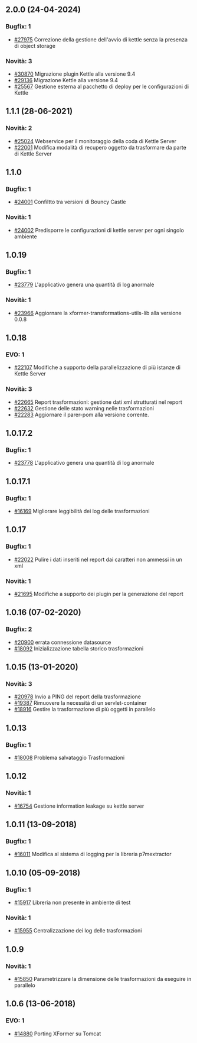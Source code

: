 
## 2.0.0 (24-04-2024)

### Bugfix: 1
- [#27975](https://parermine.regione.emilia-romagna.it/issues/27975) Correzione della gestione dell'avvio di kettle senza la presenza di object storage

### Novità: 3
- [#30870](https://parermine.regione.emilia-romagna.it/issues/30870) Migrazione plugin Kettle alla versione 9.4
- [#29136](https://parermine.regione.emilia-romagna.it/issues/29136) Migrazione Kettle alla versione 9.4
- [#25567](https://parermine.regione.emilia-romagna.it/issues/25567) Gestione esterna al pacchetto di deploy per le configurazioni di Kettle

## 1.1.1 (28-06-2021)

### Novità: 2
- [#25024](https://redmine.ente.regione.emr.it/issues/25024) Webservice per il monitoraggio della coda di Kettle Server
- [#22001](https://redmine.ente.regione.emr.it/issues/22001) Modifica modalità di recupero oggetto da trasformare da parte di Kettle Server

## 1.1.0

### Bugfix: 1
- [#24001](https://redmine.ente.regione.emr.it//issues/24001) Confiltto tra versioni di Bouncy Castle

### Novità: 1
- [#24002](https://redmine.ente.regione.emr.it//issues/24002) Predisporre le configurazioni di kettle server per ogni singolo ambiente

## 1.0.19

### Bugfix: 1
- [#23779](https://redmine.ente.regione.emr.it//issues/23779) L'applicativo genera una quantità di log anormale

### Novità: 1
- [#23966](https://redmine.ente.regione.emr.it//issues/23966) Aggiornare la xformer-transformations-utils-lib alla versione 0.0.8

## 1.0.18

### EVO: 1
- [#22107](https://redmine.ente.regione.emr.it//issues/22107) Modifiche a supporto della parallelizzazione di più istanze di Kettle Server

### Novità: 3
- [#22665](https://redmine.ente.regione.emr.it//issues/22665) Report trasformazioni: gestione dati xml strutturati nel report
- [#22632](https://redmine.ente.regione.emr.it//issues/22632) Gestione delle stato warning nelle trasformazioni
- [#22283](https://redmine.ente.regione.emr.it//issues/22283) Aggiornare il parer-pom alla versione corrente.

## 1.0.17.2

### Bugfix: 1
- [#23778](https://redmine.ente.regione.emr.it//issues/23778) L'applicativo genera una quantità di log anormale

## 1.0.17.1

### Bugfix: 1
- [#16169](https://redmine.ente.regione.emr.it//issues/16169) Migliorare leggibilità dei log delle trasformazioni

## 1.0.17

### Bugfix: 1
- [#22022](https://redmine.ente.regione.emr.it//issues/22022) Pulire i dati inseriti nel report dai caratteri non ammessi in un xml

### Novità: 1
- [#21695](https://redmine.ente.regione.emr.it//issues/21695) Modifiche a supporto dei plugin per la generazione del report

## 1.0.16 (07-02-2020)

### Bugfix: 2
- [#20900](https://redmine.ente.regione.emr.it//issues/20900) errata connessione datasource
- [#18092](https://redmine.ente.regione.emr.it//issues/18092) Inizializzazione tabella storico trasformazioni

## 1.0.15 (13-01-2020)

### Novità: 3
- [#20978](https://redmine.ente.regione.emr.it//issues/20978) Invio a PING del report della trasformazione
- [#19387](https://redmine.ente.regione.emr.it//issues/19387) Rimuovere la necessità di un servlet-container
- [#18916](https://redmine.ente.regione.emr.it//issues/18916) Gestire la trasformazione di più oggetti in parallelo

## 1.0.13

### Bugfix: 1
- [#18008](https://redmine.ente.regione.emr.it//issues/18008) Problema salvataggio Trasformazioni

## 1.0.12

### Novità: 1
- [#16754](https://redmine.ente.regione.emr.it//issues/16754) Gestione information leakage su kettle server 

## 1.0.11 (13-09-2018)

### Bugfix: 1
- [#16011](https://redmine.ente.regione.emr.it//issues/16011) Modifica al sistema di logging per la libreria p7mextractor

## 1.0.10 (05-09-2018)

### Bugfix: 1
- [#15917](https://redmine.ente.regione.emr.it//issues/15917) Libreria non presente in ambiente di test

### Novità: 1
- [#15955](https://redmine.ente.regione.emr.it//issues/15955) Centralizzazione dei log delle trasformazioni

## 1.0.9

### Novità: 1
- [#15850](https://redmine.ente.regione.emr.it//issues/15850) Parametrizzare la dimensione delle trasformazioni da eseguire in parallelo

## 1.0.6 (13-06-2018)

### EVO: 1
- [#14880](https://redmine.ente.regione.emr.it//issues/14880) Porting XFormer su Tomcat
